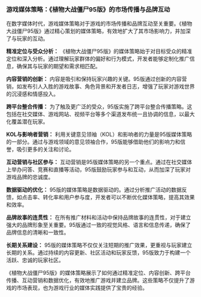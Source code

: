 ### 游戏媒体策略：《植物大战僵尸95版》的市场传播与品牌互动

在数字媒体时代，游戏媒体策略对于游戏的市场传播和品牌互动至关重要。《植物大战僵尸95版》通过精心策划的媒体策略，有效地扩大了其市场影响力，并加深了与玩家的互动。

**精准定位与受众分析：**
《植物大战僵尸95版》的媒体策略始于对目标受众的精准定位和深入分析。通过理解玩家群体的偏好和行为模式，开发者能够定制化推广信息，确保其与玩家的期望和需求相匹配。

**内容营销的创新：**
内容是吸引和保持玩家兴趣的关键。95版通过创新的内容营销，如发布引人入胜的游戏故事、角色背景和开发者日志，增强了玩家对游戏世界的沉浸感和情感投入。

**跨平台整合传播：**
为了触及更广泛的受众，95版实施了跨平台整合传播策略。这包括在社交媒体、游戏网站、视频平台等多个渠道发布统一且协调的信息，以最大化覆盖潜在玩家。

**KOL与影响者营销：**
利用关键意见领袖（KOL）和影响者的力量是95版媒体策略的一部分。通过与游戏领域的意见领袖合作，95版能够借助他们的影响力和信誉，吸引更多的关注和讨论。

**互动营销与社区参与：**
互动营销是95版媒体策略的另一个重点。通过在社交媒体上举办问答、竞赛和直播等活动，95版鼓励玩家参与和互动，从而加深了玩家对游戏品牌的忠诚度。

**数据驱动的优化：**
95版的媒体策略是数据驱动的。通过分析推广活动的数据反馈，如点击率、转化率和用户参与度，开发者可以不断优化媒体策略，提高其效果和效率。

**品牌故事的连贯性：**
在所有推广材料和活动中保持品牌故事的连贯性，对于建立强大的品牌形象至关重要。95版通过一致的视觉风格、语言和信息传递，确保了品牌信息的清晰和一致性。

**长期关系建设：**
95版的媒体策略不仅仅关注短期的推广效果，更重视与玩家建立长期的关系。通过持续的内容更新、社区活动和玩家反馈，95版致力于构建一个活跃、忠诚的玩家社区。

《植物大战僵尸95版》的媒体策略展示了如何通过精准定位、内容创新、跨平台传播、互动营销和数据优化，有效地推广游戏并建立品牌。这些策略不仅提升了游戏的市场表现，也为游戏行业的媒体实践提供了宝贵的经验。
